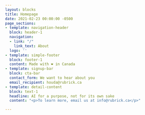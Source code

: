 ```yaml
---
layout: blocks
title: Homepage
date: 2021-02-23 00:00:00 -0500
page_sections:
- template: navigation-header
  block: header-1
  navigation:
  - link: "/"
    link_text: About
  logo: ''
- template: simple-footer
  block: footer-1
  content: Made with ❤︎ in Canada
- template: signup-bar
  block: cta-bar
  contact_form: We want to hear about you
  email_recipient: houda@rubrick.ca
- template: detail-content
  block: text-1
  headline: AI for a purpose, not for its own sake
  content: "<p>To learn more, email us at info@rubrick.ca</p>"

---
```

